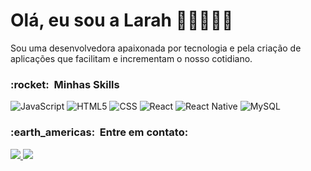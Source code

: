# Olá, eu sou a Larah ✌🏼👩🏻‍💻

Sou uma desenvolvedora apaixonada por tecnologia e pela criação de aplicações que facilitam e incrementam o nosso cotidiano.

<h3> :rocket: &nbsp;Minhas Skills </h3>

  ![JavaScript](https://img.shields.io/badge/-JavaScript-333333?style=for-the-badge&logo=javascript)
  ![HTML5](https://img.shields.io/badge/-HTML5-333333?style=for-the-badge&logo=HTML5)
  ![CSS](https://img.shields.io/badge/-CSS-333333?style=for-the-badge&logo=CSS3&logoColor=1572B6)
  ![React](https://img.shields.io/badge/-React-333333?style=for-the-badge&logo=react)
  ![React Native](https://img.shields.io/badge/-React%20Native-333333?style=for-the-badge&logo=react)
  ![MySQL](https://img.shields.io/badge/-MySQL-333333?style=for-the-badge&logo=mysql)

<h3> :earth_americas: &nbsp;Entre em contato: </h3> 
 <a href="https://www.instagram.com/larah.brandao/" alt="Instagram">
    <img src="https://img.shields.io/badge/-Instagram-333333?style=for-the-badge&logo=Instagram&logoColor=FF0000&link=https://www.instagram.com/larah.brandao"/>
 </a>
 <a href="mailto:dev.larahbrandao@gmail.com/" alt="Gmail">
    <img src="https://img.shields.io/badge/-Gmail-333333?style=for-the-badge&logo=Gmail&logoColor=FF0000&link=mailto:dev.larahbrandao@gmail.com"/>
 </a>
